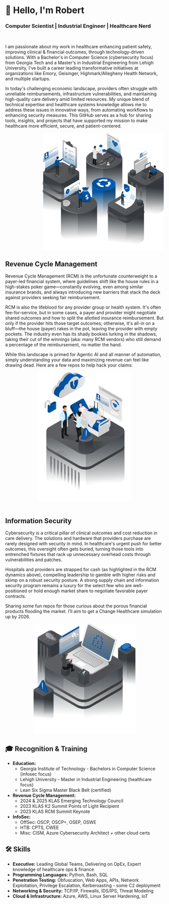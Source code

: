<h1 align="left">👋 Hello, I'm Robert</h1>
<h3 align="left">Computer Scientist | Industrial Engineer | Healthcare Nerd</h3>   
  </a>
  <!---<div align="right">
    <a href="https://www.linkedin.com/in/robertjrodgers/" target="_blank">
    <img src="https://img.shields.io/badge/LinkedIn-0077B5?style=for-the-badge&logo=linkedin&logoColor=white" /> </a> --->
      <!---  <a href="mailto:robert@example.com" target="_blank">
    <img src="https://img.shields.io/badge/Email-D14836?style=for-the-badge&logo=gmail&logoColor=white" />
  </a> --->

<!---  <a href="https://github.com/yakapiece" target="_blank">
    <img src="https://img.shields.io/badge/GitHub-181717?style=for-the-badge&logo=github&logoColor=white" />
  </a>
</div>  --->
<br>
<div class="container">
  <div class="text-section">
    <p>I am passionate about my work in healthcare enhancing patient safety, improving clinical & financial outcomes, through technology-driven solutions. With a Bachelor's in Computer Science (cybersecurity focus) from Georgia Tech and a Master's in Industrial Engineering from Lehigh University, I've built a career leading transformative initiatives at organizations like Emory, Geisinger, Highmark/Allegheny Health Network, and multiple startups.
</p>
    <p>In today's challenging economic landscape, providers often struggle with unreliable reimbursements, infrastructure vulnerabilities, and maintaining high-quality care delivery amid limited resources. My unique blend of technical expertise and healthcare systems knowledge allows me to address these issues in innovative ways, from automating workflows to enhancing security measures. This GitHub serves as a hub for sharing tools, insights, and projects that have supported my mission to make healthcare more efficient, secure, and patient-centered.</p>
  </div>
  <div class="image-section" align="right">
    <img src="images/1.png" alt="Image1" width="385" height="371">
  </div>
</div>
<div class="container">
  <div class="text-section">
<h2 align="left"> Revenue Cycle Management</h2>
<p>Revenue Cycle Management (RCM) is the unfortunate counterweight to a payer-led financial system, where guidelines shift like the house rules in a high-stakes poker game—constantly evolving, even among similar insurance brands, and always introducing new barriers that stack the deck against providers seeking fair reimbursement.</p>
<p>RCM is also the lifeblood for any provider group or health system. It's often fee-for-service, but in some cases, a payer and provider might negotiate shared outcomes and how to split the allotted insurance reimbursement. But only if the provider hits those target outcomes; otherwise, it's all-in on a bluff—the house (payer) rakes in the pot, leaving the provider with empty pockets. The industry even has its shady bookies lurking in the shadows, taking their cut of the winnings (aka: many RCM vendors) who still demand a percentage of the reimbursement, no matter the hand. </p>
<p>While this landscape is primed for Agentic AI and all manner of automation, simply understanding your data and maximizing revenue can feel like drawing dead. Here are a few repos to help hack your claims:</p>
  </div>
  <div class="image-section" align="center">
    <img src="images/3.png" alt="Image1" width="298" height="410">
  </div>
</div>
<br>
<div class="container">
  <div class="text-section">
<h2 align="left">Information Security</h2>
<p>Cybersecurity is a critical pillar of clinical outcomes and cost reduction in care delivery. The solutions and hardware that providers purchase are rarely designed with security in mind. In healthcare's urgent push for better outcomes, this oversight often gets buried, turning those tools into entrenched fixtures that rack up unnecessary overhead costs through vulnerabilities and patches.</p>
<p>Hospitals and providers are strapped for cash (as highlighted in the RCM dynamics above), compelling leadership to gamble with higher risks and skimp on a robust security posture. A strong supply chain and information security program remains a luxury for the select few who are well-positioned or hold enough market share to negotiate favorable payer contracts.</p>
<p>Sharing some fun repos for those curious about the porous financial products flooding the market. I’ll aim to get a Change Healthcare simulation up by 2026.</p>
  </div>
  <div class="image-section" align="center">
    <img src="images/2.png" alt="Image1" width="324" height="350">
  </div>
<h2 align="left">🎓 Recognition & Training</h2>
  
- **Education:**
  - Georgia Institute of Technology - Bachelors in Computer Science (infosec focus)
  - Lehigh University - Master in Industrial Engineering (healthcare focus)
  - Lean Six Sigma Master Black Belt (certified)
- **Revenue Cycle Management:**
  - 2024 & 2025 KLAS Emerging Technology Council
  - 2023 KLAS K2 Summit Points of Light Recipient 
  - 2023 KLAS RCM Summit Keynote
- **InfoSec:**
  - OffSec: OSCP, OSCP+, OSEP, OSWE
  - HTB: CPTS, CWEE
  - Misc: CISM, Azure Cybersecurity Architect + other cloud certs
<!-- **Hack The Box**
[![HTB Badge](https://www.hackthebox.com/badge/image/12345)](https://app.hackthebox.com/profile/12345)
*(Replace `12345` with your actual HTB ID — this badge updates automatically)* -->
<h2 align="left">🛠 Skills</h2>

- **Executive:** Leading Global Teams, Delivering on OpEx, Expert knowledge of healthcare ops & finance
- **Programming Languages:** Python, Bash, SQL
- **Penetration Testing:** Obfuscation, Web Apps, APIs, Network Exploitation, Privilege Escalation, Kerberoasting - some C2 deployment
- **Networking & Security:** TCP/IP, Firewalls, IDS/IPS, Threat Modeling
- **Cloud & Infrastructure:** Azure, AWS, Linux Server Hardening, IoT

<!--
<h2 align="left">⚙️ Tools & Tech</h2>

In progress
![Kali Linux](https://img.shields.io/badge/Kali_Linux-557C94?style=for-the-badge&logo=kalilinux&logoColor=white)
![Burp Suite](https://img.shields.io/badge/Burp_Suite-FC7303?style=for-the-badge&logo=burp&logoColor=white)
![Metasploit](https://img.shields.io/badge/Metasploit-3C3C3D?style=for-the-badge&logo=metasploit&logoColor=white)
![Wireshark](https://img.shields.io/badge/Wireshark-1679A7?style=for-the-badge&logo=wireshark&logoColor=white)
![Git](https://img.shields.io/badge/git-%23F05033.svg?style=for-the-badge&logo=git&logoColor=white)
![GitHub](https://img.shields.io/badge/github-%23121011.svg?style=for-the-badge&logo=github&logoColor=white)
---
<h2 align="left">📊 GitHub Stats</h2>

![Robert's GitHub Stats](https://github-readme-stats.vercel.app/api?username=yakapiece&show_icons=true&theme=radical)
![Top Languages](https://github-readme-stats.vercel.app/api/top-langs/?username=yakapiece&show_icons=true&theme=radical)

<br> 
 -->
